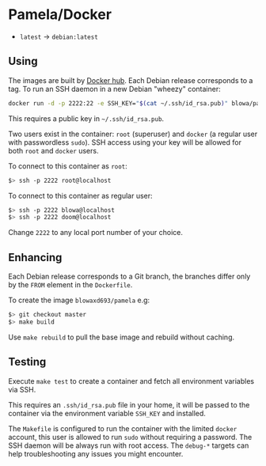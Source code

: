 Pamela/Docker
==========

- `latest` -> `debian:latest`

Using
-----

The images are built by [Docker hub](https://registry.hub.docker.com/u/blowaxd693/pamela/).
Each Debian release corresponds to a tag.  To run an SSH daemon in a new Debian "wheezy"
container:

```bash
docker run -d -p 2222:22 -e SSH_KEY="$(cat ~/.ssh/id_rsa.pub)" blowa/pamela:latest
```

This requires a public key in `~/.ssh/id_rsa.pub`.

Two users exist in the container: `root` (superuser) and `docker` (a regular user
with passwordless `sudo`). SSH access using your key will be allowed for both
`root` and `docker` users.

To connect to this container as `root`:

```bash
$> ssh -p 2222 root@localhost
```

To connect to this container as regular user:

```bash
$> ssh -p 2222 blowa@localhost
$> ssh -p 2222 doom@localhost
```

Change `2222` to any local port number of your choice.


Enhancing
---------

Each Debian release corresponds to a Git branch, the branches differ only by
the `FROM` element in the `Dockerfile`.

To create the image `blowaxd693/pamela` e.g:

```bash
$> git checkout master
$> make build
```

Use `make rebuild` to pull the base image and rebuild without caching.


Testing
-------

Execute `make test` to create a container and fetch all environment variables
via SSH.

This requires an `.ssh/id_rsa.pub` file in your home, it will be
passed to the container via the environment variable `SSH_KEY` and installed.


The `Makefile` is configured to run the container with the limited `docker`
account, this user is allowed to run `sudo` without requiring a password.
The SSH daemon will be always run with root access.  The `debug-*` targets
can help troubleshooting any issues you might encounter.
